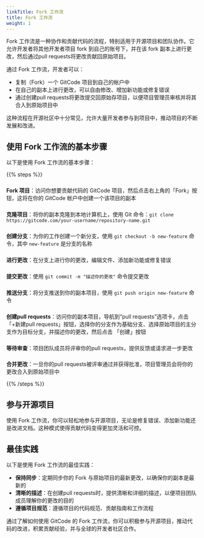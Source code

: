 ```yaml
---
linkTitle: Fork 工作流
title: Fork 工作流
weight: 1
---
```


Fork 工作流是一种协作和贡献代码的流程，特别适用于开源项目和团队协作。它允许开发者将其他开发者项目 fork 到自己的账号下，并在该 fork 副本上进行更改，然后通过pull requests将更改贡献回原始项目。

通过 Fork 工作流，开发者可以：

- 复制（Fork）一个 GitCode 项目到自己的帐户中
- 在自己的副本上进行更改，可以自由修改、增加新功能或修复错误
- 通过创建pull requests将更改提交回原始存项目，以便项目管理员审核并将其合入到原始项目中

这种流程在开源社区中十分常见，允许大量开发者参与到项目中，推动项目的不断发展和改进。

## 使用 Fork 工作流的基本步骤

以下是使用 Fork 工作流的基本步骤：

{{% steps %}}

###
**Fork 项目**：访问你想要贡献代码的 GitCode 项目，然后点击右上角的「Fork」按钮，这将在你的 GitCode 帐户中创建一个该项目的副本

###
**克隆项目**：将你的副本克隆到本地计算机上，使用 Git 命令：`git clone https://gitcode.com/your-username/repository-name.git`

###
**创建分支**：为你的工作创建一个新分支，使用 `git checkout -b new-feature` 命令，其中 `new-feature` 是分支的名称

###
**进行更改**：在分支上进行你的更改，编辑文件、添加新功能或修复错误

###
**提交更改**：使用 `git commit -m "描述你的更改"` 命令提交更改

###
**推送分支**：将分支推送到你的副本项目，使用 `git push origin new-feature` 命令

###
**创建pull requests**：访问你的副本项目，导航到“pull requests”选项卡，点击「+新建pull requests」按钮，选择你的分支作为基础分支、选择原始项目的主分支作为目标分支，并描述你的更改，然后点击 「创建」按钮

###
**等待审查**：项目团队成员将评审你的pull requests，提供反馈或请求进一步更改

###
**合并更改**：一旦你的pull requests被评审通过并获得批准，项目管理员会将你的更改合入到原始项目中

{{% /steps %}}

## 参与开源项目

使用 Fork 工作流，你可以轻松地参与开源项目，无论是修复错误、添加新功能还是改进文档。这种模式使得贡献代码变得更加灵活和可控。

## 最佳实践

以下是使用 Fork 工作流的最佳实践：

- **保持同步**：定期同步你的 Fork 与原始项目的最新更改，以确保你的副本是最新的
- **清晰的描述**：在创建pull requests时，提供清晰和详细的描述，以便项目团队成员理解你的更改的目的
- **遵循项目规范**：遵循项目的代码规范、贡献指南和工作流程

通过了解如何使用 GitCode 的 Fork 工作流，你可以积极参与开源项目，推动代码的改进，积累贡献经验，并与全球的开发者社区合作。